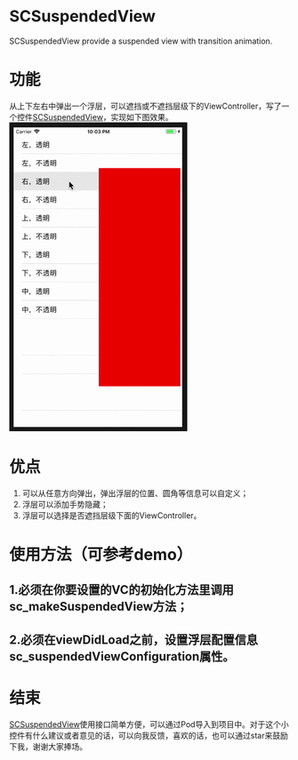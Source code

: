 # SCSuspendedView
SCSuspendedView provide a suspended view with transition animation.

# 功能
从上下左右中弹出一个浮层，可以遮挡或不遮挡层级下的ViewController，写了一个控件[SCSuspendedView](https://github.com/TalkingJourney/SCSuspendedView)，实现如下图效果。
![Demo动图.gif](https://github.com/TalkingJourney/SCSuspendedView/blob/master/SCSuspendedViewDemo/Snapshots/demo.gif)

# 优点
1. 可以从任意方向弹出，弹出浮层的位置、圆角等信息可以自定义；
2. 浮层可以添加手势隐藏；
3. 浮层可以选择是否遮挡层级下面的ViewController。

# 使用方法（可参考demo）
## 1.必须在你要设置的VC的初始化方法里调用sc_makeSuspendedView方法；
## 2.必须在viewDidLoad之前，设置浮层配置信息sc_suspendedViewConfiguration属性。

# 结束
[SCSuspendedView](https://github.com/TalkingJourney/SCSuspendedView)使用接口简单方便，可以通过Pod导入到项目中。对于这个小控件有什么建议或者意见的话，可以向我反馈，喜欢的话，也可以通过star来鼓励下我，谢谢大家捧场。
